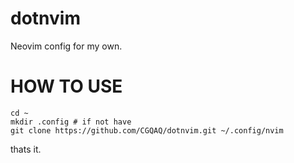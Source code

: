 # dotnvim
Neovim config for my own.

# HOW TO USE
```console
cd ~
mkdir .config # if not have
git clone https://github.com/CGQAQ/dotnvim.git ~/.config/nvim
```

thats it.
